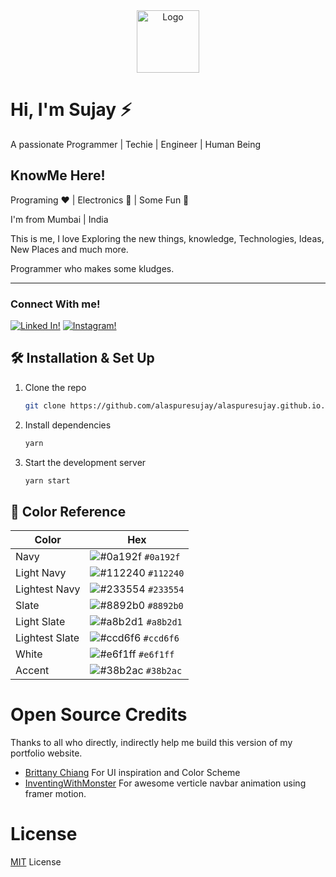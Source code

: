 <div align="center">
  <img alt="Logo" src="https://raw.githubusercontent.com/alaspuresujay/alaspuresujay.github.io/master/public/favicon/android-chrome-384x384.png" width="100" />
</div>

# Hi, I'm Sujay ⚡

A passionate Programmer | Techie | Engineer | Human Being

## KnowMe Here!

Programing ❤️ | Electronics 💙 | Some Fun 💚

I'm from Mumbai | India

This is me, I love Exploring the new things, knowledge, Technologies, Ideas, New Places and much more.

Programmer who makes some kludges.

---

### Connect With me!

[![Linked In!](https://img.shields.io/badge/Linked%20In-%20-9cf?style=plastic&logo=linkedin)](https://in.linkedin.com/in/alaspuresujay)
[![Instagram!](https://img.shields.io/badge/Instagram-%20-orange?style=plastic&logo=instagram)](https://www.instagram.com/alaspuresujay)

## 🛠 Installation & Set Up

1. Clone the repo

   ```sh
   git clone https://github.com/alaspuresujay/alaspuresujay.github.io.git
   ```

2. Install dependencies

   ```sh
   yarn
   ```

3. Start the development server

   ```sh
   yarn start
   ```

## 🎨 Color Reference

| Color          | Hex                                                                |
| -------------- | ------------------------------------------------------------------ |
| Navy           | ![#0a192f](https://via.placeholder.com/10/0a192f?text=+) `#0a192f` |
| Light Navy     | ![#112240](https://via.placeholder.com/10/0a192f?text=+) `#112240` |
| Lightest Navy  | ![#233554](https://via.placeholder.com/10/303C55?text=+) `#233554` |
| Slate          | ![#8892b0](https://via.placeholder.com/10/8892b0?text=+) `#8892b0` |
| Light Slate    | ![#a8b2d1](https://via.placeholder.com/10/a8b2d1?text=+) `#a8b2d1` |
| Lightest Slate | ![#ccd6f6](https://via.placeholder.com/10/ccd6f6?text=+) `#ccd6f6` |
| White          | ![#e6f1ff](https://via.placeholder.com/10/e6f1ff?text=+) `#e6f1ff` |
| Accent         | ![#38b2ac](https://via.placeholder.com/10/38b2ac?text=+) `#38b2ac` |

# Open Source Credits

Thanks to all who directly, indirectly help me build this version of my portfolio website.

- [Brittany Chiang](https://brittanychiang.com/) For UI inspiration and Color Scheme
- [InventingWithMonster](https://codesandbox.io/s/framer-motion-side-menu-mx2rw?fontsize=14&module=/src/Example.tsx&file=/src/MenuItem.tsx:497-517) For awesome verticle navbar animation using framer motion.

[github]: https://github.com/alaspuresujay
[website]: https://alaspuresujay.github.io

# License

[MIT](https://github.com/alaspuresujay/alaspuresujay.github.io/blob/master/LICENSE) License
